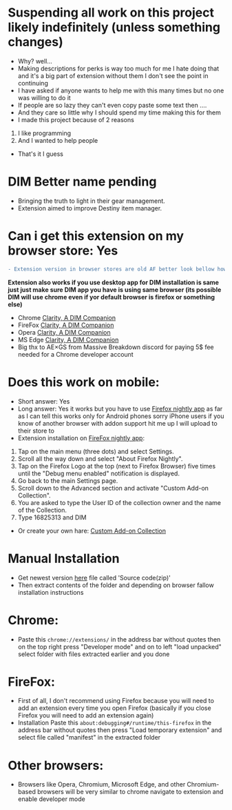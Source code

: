 # Suspending all work on this project likely indefinitely (unless something changes)
- Why? well...
- Making descriptions for perks is way too much for me I hate doing that and it's a big part of extension without them I don't see the point in continuing
- I have asked if anyone wants to help me with this many times but no one was willing to do it
- If people are so lazy they can't even copy paste some text then ....
- And they care so little why I should spend my time making this for them
- I made this project because of 2 reasons
1. I like programming
2. And I wanted to help people
- That's it I guess

# DIM Better name pending
- Bringing the truth to light in their gear management.
- Extension aimed to improve Destiny item manager.

# Can i get this extension on my browser store: Yes
```diff
- Extension version in browser stores are old AF better look bellow how to manually install new version
```
__Extension also works if you use desktop app for DIM installation is same just just make sure DIM app you have is using same browser (its possible DIM will use chrome even if yor default browser is firefox or something else)__
- Chrome [Clarity, A DIM Companion](https://chrome.google.com/webstore/detail/dim-better-name-pending/mbhfgfjjllobldiodabdmaoimehdkdjc?hl=en)
- FireFox [Clarity, A DIM Companion](https://addons.mozilla.org/en-US/firefox/addon/dim-better-name-pending/)
- Opera [Clarity, A DIM Companion](https://addons.opera.com/en/extensions/details/dim-better-name-pending/)
- MS Edge [Clarity, A DIM Companion](https://microsoftedge.microsoft.com/addons/detail/dim-better-name-pending/lapeplimkpcfoapapdjakgnkkabckjjc)
- Big thx to AE×GS from Massive Breakdown discord for paying 5$ fee needed for a Chrome developer account

# Does this work on mobile:
- Short answer: Yes
- Long answer: Yes it works but you have to use [Firefox nightly app](https://play.google.com/store/apps/details?id=org.mozilla.fenix) as far as I can tell this works only for Android phones sorry iPhone users if you know of another browser with addon support hit me up I will upload to their store to
- Extension installation on [FireFox nightly app](https://play.google.com/store/apps/details?id=org.mozilla.fenix):
1. Tap on the main menu (three dots) and select Settings.
2. Scroll all the way down and select "About Firefox Nightly".
3. Tap on the Firefox Logo at the top (next to Firefox Browser) five times until the "Debug menu enabled" notification is displayed.
4. Go back to the main Settings page.
5. Scroll down to the Advanced section and activate "Custom Add-on Collection".
6. You are asked to type the User ID of the collection owner and the name of the Collection.
7. Type 16825313 and DIM
- Or create your own hare: [Custom Add-on Collection](https://addons.mozilla.org/en-US/firefox/collections/)

# Manual Installation
- Get newest version [here](https://github.com/Ice-mourne/Clarity-A-DIM-Companion/releases) file called 'Source code(zip)'
- Then extract contents of the folder and depending on browser fallow installation instructions

# Chrome:
- Paste this `chrome://extensions/` in the address bar without quotes then on the top right press "Developer mode" and on to left "load unpacked" select folder with files extracted earlier and you done

# FireFox:
- First of all, I don't recommend using Firefox because you will need to add an extension every time you open Firefox (basically if you close Firefox you will need to add an extension again)
- Installation Paste this `about:debugging#/runtime/this-firefox` in the address bar without quotes then press "Load temporary extension" and select file called "manifest" in the extracted folder

# Other browsers:
- Browsers like Opera, Chromium, Microsoft Edge, and other Chromium-based browsers will be very similar to chrome navigate to extension and enable developer mode